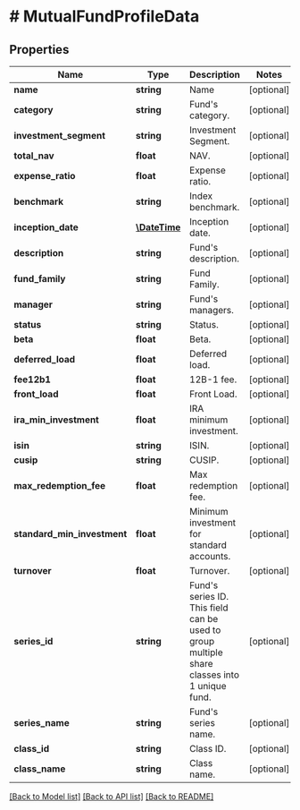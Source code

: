 # # MutualFundProfileData

## Properties

Name | Type | Description | Notes
------------ | ------------- | ------------- | -------------
**name** | **string** | Name | [optional]
**category** | **string** | Fund&#39;s category. | [optional]
**investment_segment** | **string** | Investment Segment. | [optional]
**total_nav** | **float** | NAV. | [optional]
**expense_ratio** | **float** | Expense ratio. | [optional]
**benchmark** | **string** | Index benchmark. | [optional]
**inception_date** | [**\DateTime**](\DateTime.md) | Inception date. | [optional]
**description** | **string** | Fund&#39;s description. | [optional]
**fund_family** | **string** | Fund Family. | [optional]
**manager** | **string** | Fund&#39;s managers. | [optional]
**status** | **string** | Status. | [optional]
**beta** | **float** | Beta. | [optional]
**deferred_load** | **float** | Deferred load. | [optional]
**fee12b1** | **float** | 12B-1 fee. | [optional]
**front_load** | **float** | Front Load. | [optional]
**ira_min_investment** | **float** | IRA minimum investment. | [optional]
**isin** | **string** | ISIN. | [optional]
**cusip** | **string** | CUSIP. | [optional]
**max_redemption_fee** | **float** | Max redemption fee. | [optional]
**standard_min_investment** | **float** | Minimum investment for standard accounts. | [optional]
**turnover** | **float** | Turnover. | [optional]
**series_id** | **string** | Fund&#39;s series ID. This field can be used to group multiple share classes into 1 unique fund. | [optional]
**series_name** | **string** | Fund&#39;s series name. | [optional]
**class_id** | **string** | Class ID. | [optional]
**class_name** | **string** | Class name. | [optional]

[[Back to Model list]](../../README.md#models) [[Back to API list]](../../README.md#endpoints) [[Back to README]](../../README.md)
